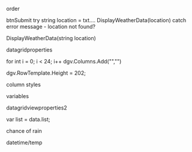 order

btnSubmit
try
string location = txt....
DisplayWeatherData(location)
catch
error message - location not found?

DisplayWeatherData(string location)

datagridproperties

for int i = 0; i < 24; i++
dgv.Columns.Add("","")

dgv.RowTemplate.Height = 202;

column styles

variables

datagridviewproperties2

var list = data.list;

chance of rain

datetime/temp
